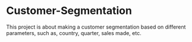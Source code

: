 # Customer-Segmentation
This project is about making a customer segmentation based on different parameters, such as, country, quarter, sales made, etc.
